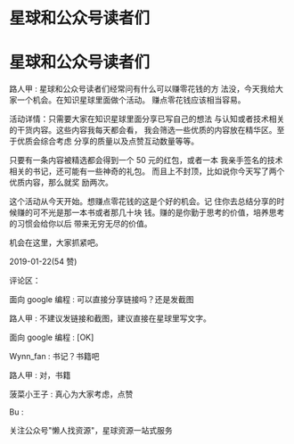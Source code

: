 # 星球和公众号读者们

# 星球和公众号读者们

路人甲 : 星球和公众号读者们经常问有什么可以赚零花钱的方 法没，今天我给大家一个机会。在知识星球里面做个活动。 赚点零花钱应该相当容易。

活动详情：只需要大家在知识星球里面分享已写自己的想法 与认知或者技术相关的干货内容。这些内容我每天都会看， 我会筛选一些优质的内容放在精华区。至于优质会综合考虑 分享的质量以及点赞互动数量等等。

只要有一条内容被精选都会得到一个 50 元的红包，或者一本 我亲手签名的技术相关的书记，还可能有一些神奇的礼包。 而且上不封顶，比如说你今天写了两个优质内容，那么就奖 励两次。

这个活动从今天开始。想赚点零花钱的这是个好的机会。记 住你去总结分享的时候赚的可不光是那一本书或者那几十块 钱。赚的是你勤于思考的价值，培养思考的习惯会给你以后 带来无穷无尽的价值。

机会在这里，大家抓紧吧。

2019-01-22(54 赞)

评论区：

面向 google 编程 : 可以直接分享链接吗？还是发截图

路人甲 : 不建议发链接和截图，建议直接在星球里写文字。

面向 google 编程 : [OK]

Wynn_fan : 书记？书籍吧

路人甲 : 对，书籍

菠菜小王子 : 真心为大家考虑，点赞

Bu :

关注公众号"懒人找资源"，星球资源一站式服务